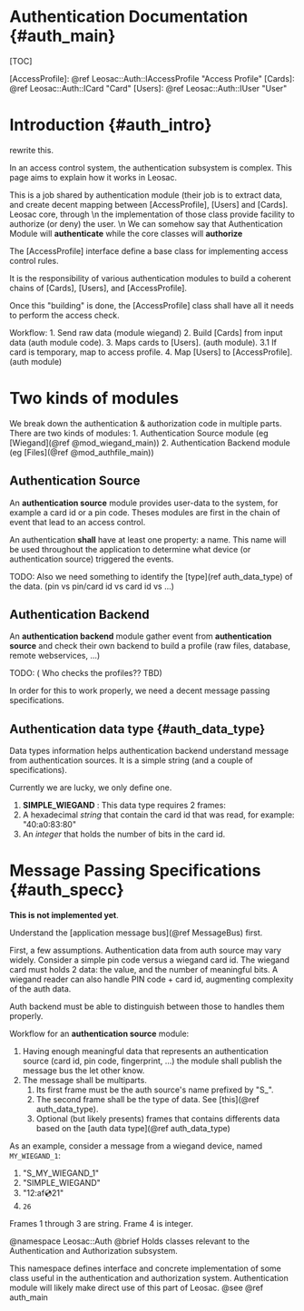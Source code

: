 Authentication Documentation {#auth_main}
============================================

[TOC]

[AccessProfile]: @ref Leosac::Auth::IAccessProfile "Access Profile"
[Cards]: @ref Leosac::Auth::ICard "Card"
[Users]: @ref Leosac::Auth::IUser "User"

Introduction {#auth_intro}
=============================

rewrite this.

In an access control system, the authentication subsystem is complex.
This page aims to explain how it works in Leosac.

This is a job shared by authentication module (their job is to extract data, and
create decent mapping between [AccessProfile], [Users] and [Cards]. Leosac core, through \n
the implementation of those class provide facility to authorize (or deny) the user. \n
We can somehow say that Authentication Module will **authenticate** while the core
classes will **authorize**


The [AccessProfile] interface define a base class for implementing access control rules.

It is the responsibility of various authentication modules to build a coherent
chains of [Cards], [Users], and [AccessProfile].

Once this "building" is done, the [AccessProfile] class shall have all it needs
to perform the access check.


Workflow:
    1. Send raw data (module wiegand)
    2. Build [Cards] from input data (auth module code).
    3. Maps cards to [Users]. (auth module).
    3.1 If card is temporary, map to access profile.
    4. Map [Users] to [AccessProfile]. (auth module)
    

Two kinds of modules
====================

We break down the authentication & authorization code in multiple parts.
There are two kinds of modules:
    1. Authentication Source module (eg [Wiegand](@ref @mod_wiegand_main))
    2. Authentication Backend module (eg [Files](@ref @mod_authfile_main))

Authentication Source
---------------------

An **authentication source** module provides user-data to the system, for example
a card id or a pin code. Theses modules are first in the chain of event that lead
to an access control.

An authentication **shall** have at least one property: a name.
This name will be used throughout the application to determine what device (or authentication
source) triggered the events.

TODO:
Also we need something to identify the [type](ref auth_data_type) of the data. (pin vs pin/card id vs card id vs ...)

Authentication Backend
----------------------

An **authentication backend** module gather event from **authentication source**
and check their own backend to build a profile (raw files, database, remote webservices, ...)

TODO:
( Who checks the profiles?? TBD)

In order for this to work properly, we need a decent message passing specifications.

Authentication data type {#auth_data_type}
------------------------------------------

Data types information helps authentication backend understand message from authentication sources.
It is a simple string (and a couple of specifications).

Currently we are lucky, we only define one.

1. **SIMPLE_WIEGAND** : This data type requires 2 frames:
  1. A hexadecimal *string* that contain the card id that was read, for example: "40:a0:83:80"
  1. An *integer* that holds the number of bits in the card id. 
  

Message Passing Specifications {#auth_specc}
============================================

**This is not implemented yet**.

Understand the [application message bus](@ref MessageBus) first.

First, a few assumptions. Authentication data from auth source may vary widely.
Consider a simple pin code versus a wiegand card id. The wiegand card must holds 2 data: the value, and the
number of meaningful bits.
A wiegand reader can also handle PIN code + card id, augmenting complexity of the auth data.

Auth backend must be able to distinguish between those to handles them properly.
 

Workflow for an **authentication source** module:
 1. Having enough meaningful data that represents an authentication source (card id, pin code, fingerprint, ...)
    the module shall publish the message bus the let other know.
 2. The message shall be multiparts.
    1. Its first frame must be the auth source's name prefixed by "S_".
    2. The second frame shall be the type of data. See [this](@ref auth_data_type).    
    3. Optional (but likely presents) frames that contains differents data based on the [auth data type](@ref auth_data_type)


As an example, consider a message from a wiegand device, named `MY_WIEGAND_1`:
 1. "S_MY_WIEGAND_1"
 2. "SIMPLE_WIEGAND"
 3. "12:af:cd:21"
 4. `26`
 
 Frames 1 through 3 are string. Frame 4 is integer.


@namespace Leosac::Auth
@brief Holds classes relevant to the Authentication and Authorization subsystem.

This namespace defines interface and concrete implementation of some class
useful in the authentication and authorization system. Authentication module
will likely make direct use of this part of Leosac.
@see @ref auth_main
